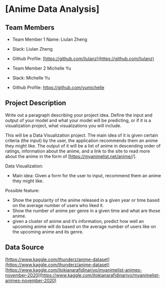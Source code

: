 
# [Anime Data Analysis]
## Team Members
-   Team Member 1 Name: Liulan Zheng
-   Slack: Liulan Zheng
-   Github Profile: [https://github.com/liulanz](https://github.com/liulanz)

-   Team Member 2 Michelle Yu
-   Slack: Michelle Yu
-   Github Profile: https://github.com/yumichelle
  

## Project Description
Write out a paragraph describing your project idea. Define the input and output of your model and what your model will be predicting, or if it is a visualization project, what visualizations you will include.

This will be a Data Visualization project. The main idea of it is given certain criteria (the input) by the user, the application recommends them an anime they might like. The output of it will be a list of anime in descending order of ratings, information about the anime, and a link to the site to read more about the anime in the form of [https://myanimelist.net/anime/<ID>/].

Data Visualization:
-   Main idea: Given a form for the user to input, recommend them an anime they might like.
  
Possible feature:
-   Show the popularity of the anime released in a given year or time based on the average number of users who liked it.
-   Show the number of anime per genre in a given time and what are those anime.
-   given a cluster of anime and it’s information, predict how well an upcoming anime will do based on the average number of users like on the upcoming anime and its genre.
 
## Data Source
[https://www.kaggle.com/thunderz/anime-dataset](https://www.kaggle.com/thunderz/anime-dataset)
[https://www.kaggle.com/itokianarafidinarivo/myanimelist-animes-november-2020](https://www.kaggle.com/itokianarafidinarivo/myanimelist-animes-november-2020)
